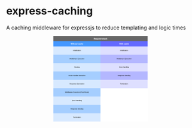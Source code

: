 # express-caching
A caching middleware for expressjs to reduce templating and logic times

<p align="center">
  <a href="https://lucid.app/lucidchart/be4b7111-be2c-424a-99cc-ea9b2b8b15ee/edit?viewport_loc=-1806%2C-558%2C4992%2C2451%2C0_0&invitationId=inv_a29fe491-bda0-4113-9751-aa6509cbcfec">
    <img src="/assets/comparison-step-by-step.png" width="50%" />
  </a>
</p>
